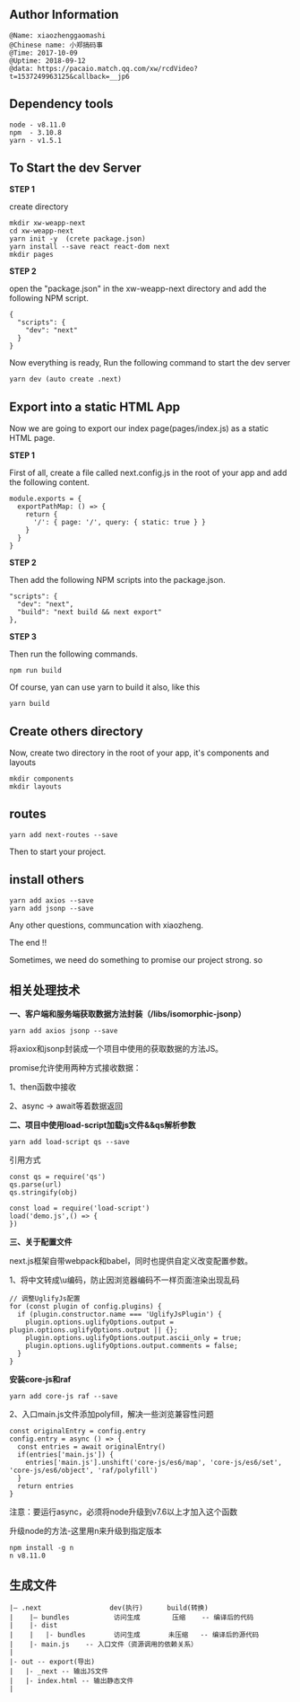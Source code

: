 ## Author Information
```
@Name: xiaozhenggaomashi
@Chinese name: 小郑搞码事
@Time: 2017-10-09
@Uptime: 2018-09-12
@data: https://pacaio.match.qq.com/xw/rcdVideo?t=1537249963125&callback=__jp6
```

## Dependency tools
```
node - v8.11.0
npm  - 3.10.8
yarn - v1.5.1
```
## To Start the dev Server

**STEP 1**

create directory
```
mkdir xw-weapp-next
cd xw-weapp-next
yarn init -y  (crete package.json)
yarn install --save react react-dom next
mkdir pages
```
**STEP 2**

open the "package.json" in the xw-weapp-next directory and add the following NPM script.
```
{
  "scripts": {
    "dev": "next"
  }
}
```
Now everything is ready, Run the following command to start the dev server
```
yarn dev (auto create .next)
```

## Export into a static HTML App

Now we are going to export our index page(pages/index.js) as a static HTML page.

**STEP 1**

First of all, create a file called next.config.js in the root of your app and add the following content.
```
module.exports = {
  exportPathMap: () => {
    return {
      '/': { page: '/', query: { static: true } }
    }
  }
} 
```
**STEP 2**

Then add the following NPM scripts into the package.json.
```
"scripts": {
  "dev": "next",
  "build": "next build && next export"
},
```

**STEP 3**

Then run the following commands.
```
npm run build
``` 
Of course, yan can use yarn to build it also, like this
```
yarn build
``` 

## Create others directory 

Now, create two directory in the root of your app, it's components and layouts
```
mkdir components
mkdir layouts
```

## routes
```
yarn add next-routes --save
```
Then to start your project.

## install others
```
yarn add axios --save
yarn add jsonp --save
```
Any other questions, communcation with xiaozheng. 

The end !!

Sometimes, we need do something to promise our project strong. so 

## 相关处理技术

**一、客户端和服务端获取数据方法封装（/libs/isomorphic-jsonp）**

```
yarn add axios jsonp --save
```
将axiox和jsonp封装成一个项目中使用的获取数据的方法JS。

promise允许使用两种方式接收数据：

1、then函数中接收

2、async -> await等着数据返回

**二、项目中使用load-script加载js文件&&qs解析参数**
```
yarn add load-script qs --save
```
引用方式
```
const qs = require('qs')
qs.parse(url)
qs.stringify(obj)

const load = require('load-script')
load('demo.js',() => {
})
```

**三、关于配置文件**

next.js框架自带webpack和babel，同时也提供自定义改变配置参数。

1、将中文转成\u编码，防止因浏览器编码不一样页面渲染出现乱码
```
// 调整UglifyJs配置
for (const plugin of config.plugins) {
  if (plugin.constructor.name === 'UglifyJsPlugin') {
    plugin.options.uglifyOptions.output = plugin.options.uglifyOptions.output || {};
    plugin.options.uglifyOptions.output.ascii_only = true;
    plugin.options.uglifyOptions.output.comments = false;
  }
}
```

**安装core-js和raf**

```
yarn add core-js raf --save
```
2、入口main.js文件添加polyfill，解决一些浏览兼容性问题
```
const originalEntry = config.entry 
config.entry = async () => {
  const entries = await originalEntry()
  if(entries['main.js']) {
    entries['main.js'].unshift('core-js/es6/map', 'core-js/es6/set', 'core-js/es6/object', 'raf/polyfill')
  }
  return entries
}
```
注意：要运行async，必须将node升级到v7.6以上才加入这个函数

升级node的方法-这里用n来升级到指定版本
```
npm install -g n
n v8.11.0
```

## 生成文件
```
|– .next                 dev(执行)      build(转换)
|    |– bundles           访问生成        压缩    -- 编译后的代码
|    |- dist
|    |   |- bundles       访问生成       未压缩   -- 编译后的源代码
|    |- main.js    -- 入口文件（资源调用的依赖关系）
|
|- out -- export(导出)
|   |- _next -- 输出JS文件
|   |- index.html -- 输出静态文件
|
```







